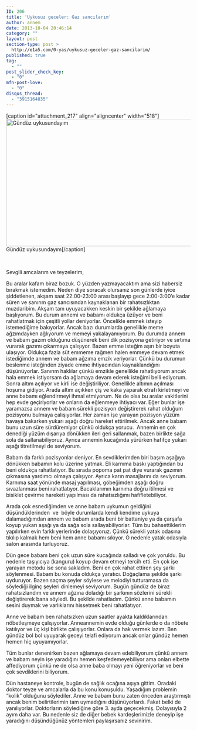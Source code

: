 ```yaml
---
ID: 206
title: 'Uykusuz geceler: Gaz sancılarım'
author: annem
date: 2013-10-04 20:46:14
category: ""
layout: post
section-type: post >
  http://e1a5.com/0-yas/uykusuz-geceler-gaz-sancilarim/
published: true
tag:
  - ""
post_slider_check_key:
  - "0"
mfn-post-love:
  - "0"
disqus_thread:
  - "3915164835"
---
```

[caption id="attachment_217" align="aligncenter" width="518"]<a href="http://e1a5.com/wp-content/uploads/2013/10/uykucu.jpg"><img class="wp-image-217 " alt="Gündüz uykusundayım" src="http://e1a5.com/wp-content/uploads/2013/10/uykucu.jpg" width="518" height="346" /></a> Gündüz uykusundayım[/caption]

&nbsp;

<div style="clear:both;"></div>

Sevgili amcalarım ve teyzelerim,

Bu aralar kafam biraz bozuk. O yüzden yazmayacaktım ama sizi habersiz bırakmak istemedim. Neden diye soracak olursanız son günlerde iyice şiddetlenen, akşam saat 22:00-23:00 arası başlayıp gece 2:00-3:00’e kadar süren ve sanırım gaz sancısından kaynaklanan bir rahatsızlıktan muzdaribim. Akşam tam uyuyacakken keskin bir şekilde ağlamaya başlıyorum. Bu durum annemi ve babamı oldukça üzüyor ve beni rahatlatmak için çeşitli yollar deniyorlar. Öncelikle emmek isteyip istemediğime bakıyorlar. Ancak bazı durumlarda genellikle meme ağzımdayken ağlıyorum ve memeyi yakalayamıyorum. Bu durumda annem ve babam gazım olduğunu düşünerek beni dik pozisyona getiriyor ve sırtıma vurarak gazımı çıkarmaya çalışıyor. Bazen emme isteğim aşırı bir boyuta ulaşıyor. Oldukça fazla süt emmeme rağmen halen emmeye devam etmek istediğimde annem ve babam ağzıma emzik veriyorlar. Çünkü bu durumun beslenme isteğinden ziyade emme ihtiyacından kaynaklandığını düşünüyorlar. Sanırım haklılar çünkü emzikle genellikle rahatlıyorum ancak hala emmek istiyorsam da ağlamaya devam ederek isteğimi belli ediyorum. Sonra altım açılıyor ve kirli ise değiştiriliyor. Genellikle altımın açılması hoşuma gidiyor. Arada altım açıkken çiş ve kaka yaparak etrafı kirletmeyi ve anne babamı eğlendirmeyi ihmal etmiyorum. Ne de olsa bu aralar vakitlerini hep evde geçiriyorlar ve onların da eğlenmeye ihtiyacı var. Eğer bunlar işe yaramazsa annem ve babam sürekli pozisyon değiştirerek rahat olduğum pozisyonu bulmaya çalışıyorlar. Her zaman işe yarayan pozisyon yüzüm havaya bakarken yukarı aşağı doğru hareket ettirilmek. Ancak anne babam bunu uzun süre sürdüremiyor çünkü oldukça yorucu.  Annemin en çok denediği yüzüm dışarıya dönükken ileri geri sallanmak, bazen birlikte sağa sola da sallanabiliyoruz. Ayrıca annemin kucağında yürürken hafifçe yukarı aşağı titretilmeyi de seviyorum.

Babam da farklı pozisyonlar deniyor. En sevdiklerimden biri başım aşağıya dönükken babamın kolu üzerine yatmak. Eli karnıma baskı yaptığından bu beni oldukça rahatlatıyor. Bu sırada popoma pat pat diye vurarak gazımın çıkmasına yardımcı olmaya çalışıyor. Ayrıca karın masajlarını da seviyorum. Karnıma saat yönünde masaj yapılması, göbeğimden aşağı doğru sıvazlanması beni rahatlatıyor. Bacaklarımın karnıma doğru itilmesi ve bisiklet çevirme hareketi yapılması da rahatsızlığımı hafifletebiliyor.

Arada çok esnediğimden ve anne babam uykumun geldiğini düşündüklerinden  ve  böyle durumlarda kendi kendime uykuya dalamadığımdan annem ve babam arada beni bir battaniye ya da çarşafa koyup yukarı aşağı ya da sağa sola sallayabiliyorlar. Tüm bu bahsettiklerim yapılırken evin farklı yerlerinde dolaşıyoruz. Çünkü sürekli yatak odasına tıkılıp kalmak hem beni hem anne babamı sıkıyor. O nedenle yatak odasıyla salon arasında turluyoruz.

Dün gece babam beni çok uzun süre kucağında salladı ve çok yoruldu. Bu nedenle taşıyıcıya (kanguru) koyup devam etmeyi tercih etti. En çok işe yarayan metodu ise sona sakladım. Beni en çok rahat ettiren şey şarkı söylenmesi. Babam bu konuda oldukça yaratıcı. Doğaçlama şekilde şarkı uyduruyor. Bazen saçma şeyler söylese ve melodiyi tutturamasa da söylediği ilginç şeyleri dinlemeyi seviyorum. Bugün gündüz de biraz rahatsızlandım ve annem ağzına doladığı bir şarkının sözlerini sürekli değiştirerek bana söyledi. Bu şekilde rahatladım. Çünkü anne babamın sesini duymak ve varlıklarını hissetmek beni rahatlatıyor.

Anne ve babam ben rahatsızken uzun saatler ayakta kaldıklarından nöbetleşmeye çalışıyorlar. Anneannemin evde olduğu günlerde o da nöbete katılıyor ve üç kişi birlikte çalışıyorlar. Onlara da hak vermek lazım. Ben gündüz bol bol uyuyarak geceyi telafi ediyorum ancak onlar gündüz hemen hemen hiç uyuyamıyorlar.

Tüm bunlar denenirken bazen ağlamaya devam edebiliyorum çünkü annem ve babam neyin işe yaradığını hemen keşfedemeyebiliyor ama onları elbette affediyorum çünkü ne de olsa anne baba olmayı yeni öğreniyorlar ve beni çok sevdiklerini biliyorum.

Dün hastaneye kontrole, bugün de sağlık ocağına aşıya gittim. Oradaki doktor teyze ve amcalarla da bu konu konuşuldu. Yaşadığım problemin “kolik” olduğunu söylediler. Anne ve babam bunu zaten önceden araştırmıştı ancak benim belirtilerimin tam uymadığını düşünüyorlardı. Fakat belki de yanılıyorlar. Doktorların söylediğine göre 3. ayda geçecekmiş. Dolayısıyla 2 ayım daha var. Bu nedenle siz de diğer bebek kardeşlerimizle deneyip işe yaradığını düşündüğünüz yöntemleri paylaşırsanız sevinirim.
